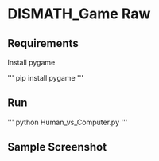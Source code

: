 # DISMATH_Game Raw

## Requirements

Install pygame

'''
pip install pygame
'''

## Run

'''
python Human_vs_Computer.py
'''

## Sample Screenshot
